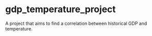 # gdp_temperature_project
A project that aims to find a correlation between historical GDP and temperature.
